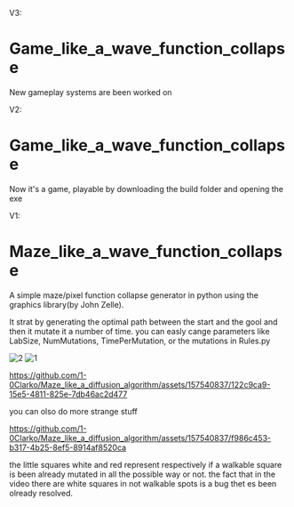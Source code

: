 V3:
# Game_like_a_wave_function_collapse
New gameplay systems are been worked on

V2:
# Game_like_a_wave_function_collapse
Now it's a game, playable by downloading the build folder and opening the exe

V1:
# Maze_like_a_wave_function_collapse
A simple maze/pixel function collapse generator in python using the graphics library(by John Zelle).

It strat by generating the optimal path between the start and the gool and then it mutate it a number of time.
you can easly cange parameters like LabSize, NumMutations, TimePerMutation, or the mutations in Rules.py

![2](https://github.com/1-0Clarko/Maze_like_a_diffusion_algorithm/assets/157540837/c7b72383-73cb-4b30-8b92-93ff561e821d)
![1](https://github.com/1-0Clarko/Maze_like_a_diffusion_algorithm/assets/157540837/c7991494-379e-4daa-9b23-abea8b463d17)

https://github.com/1-0Clarko/Maze_like_a_diffusion_algorithm/assets/157540837/122c9ca9-15e5-4811-825e-7db46ac2d477

you can olso do more strange stuff


https://github.com/1-0Clarko/Maze_like_a_diffusion_algorithm/assets/157540837/f986c453-b317-4b25-8ef5-8914af8520ca

the little squares white and red represent respectively if a walkable square is been already mutated in all the possible way or not.
the fact that in the video there are white squares in not walkable spots is a bug thet es been olready resolved.
